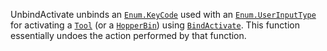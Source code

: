 UnbindActivate unbinds an [`Enum.KeyCode`](https://create.roblox.com/docs/reference/engine/enums/KeyCode) used with an [`Enum.UserInputType`](https://create.roblox.com/docs/reference/engine/enums/UserInputType)
for activating a [`Tool`](https://create.roblox.com/docs/reference/engine/classes/Tool) (or a [`HopperBin`](https://create.roblox.com/docs/reference/engine/classes/HopperBin)) using
[`BindActivate`](https://create.roblox.com/docs/reference/engine/classes/ContextActionService#BindActivate). This function
essentially undoes the action performed by that function.